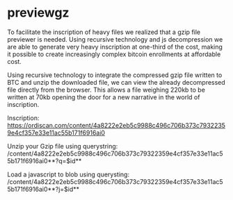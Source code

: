 # previewgz

To facilitate the inscription of heavy files we realized that a gzip file previewer is needed. Using recursive technology and js decompression we are able to generate very heavy inscription at one-third of the cost, making it possible to create increasingly complex bitcoin enrollments at affordable cost.

Using recursive technology to integrate the compressed gzip file written to BTC and unzip the downloaded file, we can view the already decompressed file directly from the browser. This allows a file weighing 220kb to be written at 70kb opening the door for a new narrative in the world of inscription.

Inscription: https://ordiscan.com/content/4a8222e2eb5c9988c496c706b373c79322359e4cf357e33e11ac55b171f6916ai0

Unzip your Gzip file using querystring: /content/4a8222e2eb5c9988c496c706b373c79322359e4cf357e33e11ac55b171f6916ai0**?q=$id**

Load a javascript to blob using querysting: /content/4a8222e2eb5c9988c496c706b373c79322359e4cf357e33e11ac55b171f6916ai0**?j=$id**
